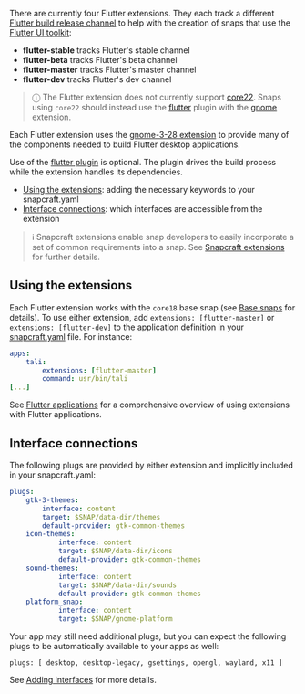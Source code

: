 There are currently four Flutter extensions.  They each track a different [Flutter build release channel](https://github.com/flutter/flutter/wiki/Flutter-build-release-channels) to help with the creation of snaps that use the [Flutter UI toolkit](https://flutter.dev/):

- **flutter-stable** tracks Flutter's stable channel
- **flutter-beta** tracks Flutter's beta channel
- **flutter-master** tracks Flutter's master channel
- **flutter-dev** tracks Flutter's dev channel

> ⓘ The Flutter extension does not currently support [core22](/t/base-snaps/11198). Snaps using `core22` should instead use the [flutter](/t/the-flutter-plugin/18746) plugin with the [gnome](/t/the-gnome-extension/31449) extension.

Each Flutter extension uses the [gnome-3-28 extension](/t/the-gnome-3-28-extension/13485) to provide many of the components needed to build Flutter desktop applications.

Use of the [flutter plugin](/t/the-flutter-plugin/18746) is optional. The plugin drives the build process while the extension handles its dependencies.

- [Using the extensions](#heading--how): adding the necessary keywords to your snapcraft.yaml
- [Interface connections](#heading--plugs): which interfaces are accessible from the extension

> ℹ  Snapcraft extensions enable snap developers to easily incorporate a set of common requirements into a snap. See [Snapcraft extensions](/t/snapcraft-extensions/13486) for further details.

<h2 id='heading--how'>Using the extensions</h2>

Each Flutter extension works with the `core18` base snap (see [Base snaps](/t/base-snaps/11198) for details). To use either extension, add `extensions: [flutter-master]` or `extensions: [flutter-dev]` to the application definition in your [snapcraft.yaml](/t/creating-snapcraft-yaml/11666) file. For instance:

```yaml
apps:
    tali:
        extensions: [flutter-master]
        command: usr/bin/tali
[...]
```

See [Flutter applications](/t/flutter-applications/18768) for a comprehensive overview of using extensions with Flutter applications.

<h2 id='heading--plugs'>Interface connections</h2>

The following plugs are provided by either extension and implicitly included in your snapcraft.yaml:


```yaml
plugs:
    gtk-3-themes:
        interface: content
        target: $SNAP/data-dir/themes
        default-provider: gtk-common-themes
    icon-themes:
            interface: content
            target: $SNAP/data-dir/icons
            default-provider: gtk-common-themes
    sound-themes:
            interface: content
            target: $SNAP/data-dir/sounds
            default-provider: gtk-common-themes
    platform_snap:
            interface: content
            target: $SNAP/gnome-platform
```

Your app may still need additional plugs, but you can expect the following plugs to be automatically available to your apps as well:

```
plugs: [ desktop, desktop-legacy, gsettings, opengl, wayland, x11 ]
```

See [Adding interfaces](/t/adding-interfaces/13123) for more details.
